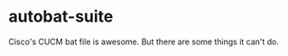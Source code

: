 autobat-suite
=============

Cisco's CUCM bat file is awesome. But there are some things it can't do.
